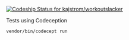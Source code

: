 [ ![Codeship Status for kajstrom/workoutslacker](https://codeship.com/projects/29d16600-d7fb-0133-0d83-022bc4c189a9/status?branch=master)](https://codeship.com/projects/143089)

Tests using Codeception

```
vendor/bin/codecept run
```